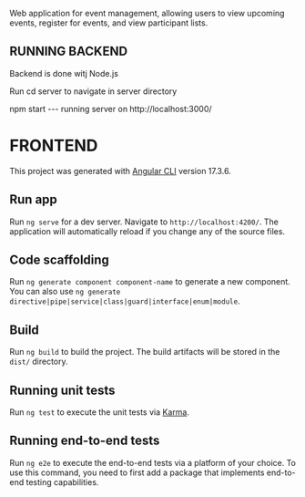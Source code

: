 Web application for event management, allowing users to view upcoming events, register for events, and view participant lists.

## RUNNING BACKEND

Backend is done witj Node.js

Run cd server to navigate in server directory

npm start --- running server on http://localhost:3000/

# FRONTEND 

This project was generated with [Angular CLI](https://github.com/angular/angular-cli) version 17.3.6.

## Run app

Run `ng serve` for a dev server. Navigate to `http://localhost:4200/`. The application will automatically reload if you change any of the source files.

## Code scaffolding

Run `ng generate component component-name` to generate a new component. You can also use `ng generate directive|pipe|service|class|guard|interface|enum|module`.

## Build

Run `ng build` to build the project. The build artifacts will be stored in the `dist/` directory.

## Running unit tests

Run `ng test` to execute the unit tests via [Karma](https://karma-runner.github.io).

## Running end-to-end tests

Run `ng e2e` to execute the end-to-end tests via a platform of your choice. To use this command, you need to first add a package that implements end-to-end testing capabilities.

